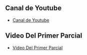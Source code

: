 ## Canal de Youtube
- [Canal de Youtube](https://www.youtube.com/@iskander_crow)

## Video Del Primer Parcial

- [Video Del Primer Parcial](https://www.youtube.com/watch?v=dy9ztFSQqIs&ab_channel=CodificandoconelCuervo)
